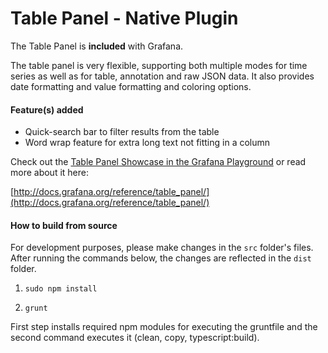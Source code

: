 # Table Panel - Native Plugin

The Table Panel is **included** with Grafana.

The table panel is very flexible, supporting both multiple modes for time series as well as for table, annotation and raw JSON data. It also provides date formatting and value formatting and coloring options.

#### Feature(s) added

* Quick-search bar to filter results from the table
* Word wrap feature for extra long text not fitting in a column

Check out the [Table Panel Showcase in the Grafana Playground](http://play.grafana.org/dashboard/db/table-panel-showcase) or read more about it here:

[http://docs.grafana.org/reference/table_panel/](http://docs.grafana.org/reference/table_panel/)

#### How to build from source

For development purposes, please make changes in the `src` folder's files. After running the commands below, the changes are reflected in the `dist` folder.

1.  `sudo npm install`

2.  `grunt`

First step installs required npm modules for executing the gruntfile and the second command executes it (clean, copy, typescript:build).
